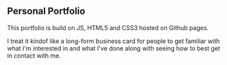 ## Personal Portfolio

This portfolio is build on JS, HTML5 and CSS3 hosted on Github pages.

I treat it kindof like a long-form business card for people to get familiar with what I'm interested in and what I've done along with seeing how to best get in contact with me.
